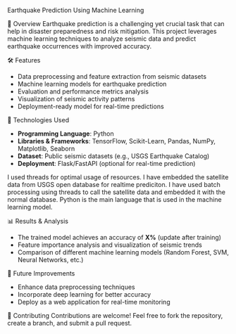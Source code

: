 Earthquake Prediction Using Machine Learning

📌 Overview
Earthquake prediction is a challenging yet crucial task that can help in disaster preparedness and risk mitigation. This project leverages machine learning techniques to analyze seismic data and predict earthquake occurrences with improved accuracy.

🛠 Features
- Data preprocessing and feature extraction from seismic datasets
- Machine learning models for earthquake prediction
- Evaluation and performance metrics analysis
- Visualization of seismic activity patterns
- Deployment-ready model for real-time predictions

🔧 Technologies Used
- **Programming Language**: Python
- **Libraries & Frameworks**: TensorFlow, Scikit-Learn, Pandas, NumPy, Matplotlib, Seaborn
- **Dataset**: Public seismic datasets (e.g., USGS Earthquake Catalog) 
- **Deployment**: Flask/FastAPI (optional for real-time prediction)

I used threads for optimal usage of resources. I have embedded the satellite data from USGS open database for realtime prediciton. I have used batch processing using threads to call the satellite data and embedded it with the normal database. 
Python is the main language that is used in the machine learning model.


📊 Results & Analysis
- The trained model achieves an accuracy of **X%** (update after training)
- Feature importance analysis and visualization of seismic trends
- Comparison of different machine learning models (Random Forest, SVM, Neural Networks, etc.)

📌 Future Improvements
- Enhance data preprocessing techniques
- Incorporate deep learning for better accuracy
- Deploy as a web application for real-time monitoring

 🤝 Contributing
Contributions are welcome! Feel free to fork the repository, create a branch, and submit a pull request.





